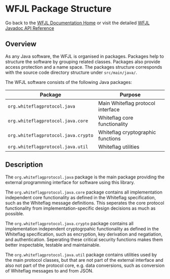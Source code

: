 # WFJL Package Structure

Go back to the [WFJL Documentation Home](../index.md) or visit
the detailed [WFJL Javadoc API Reference](../javadoc)

## Overview

As any Java software, the WFJL is organised in packages.
Packages help to structure the software by grouping related classes. Packages
also provide access protection and a name space. The packages structure
corresponds with the source code directory structure under `src/main/java/`.

The WFJL software consists of the following Java packages:

| Package                           | Purpose                           |
|-----------------------------------|-----------------------------------|
|`org.whiteflagprotocol.java`       | Main Whiteflag protocol interface |
|`org.whiteflagprotocol.java.core`  | Whiteflag core functionality      |
|`org.whiteflagprotocol.java.crypto`| Whiteflag cryptographic functions |
|`org.whiteflagprotocol.java.util`  | Whiteflag utilities               |

## Description

The `org.whiteflagprotocol.java` package is the main package providing the
external programming interface for software using this library.

The `org.whiteflagprotocol.java.core` package contains all implementation
independent core functionality as defined in the Whiteflag specification,
such as the Whiteflag message definitions. This seperates the core
protocol functionality from implementation-specific design decisions
as much as possible.

The `org.whiteflagprotocol.java.crypto` package contains all implementation
independent cryptogrpahic functionality as defined in the Whiteflag
specification, such as encryption, key derivation and negatiation, and
authentication. Seperating these critical security functions makes them better
inspectable, testable and maintainable.

The `org.whiteflagprotocol.java.util` package contains utilities used by
the main protocol classes, but that are not part of the external interface
and also not part of the protocol core, e.g. data conversions, such as
conversion of Whiteflag messages to and from JSON.
